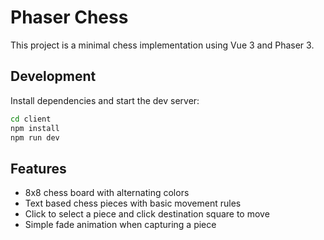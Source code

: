 # Phaser Chess

This project is a minimal chess implementation using Vue 3 and Phaser 3.

## Development

Install dependencies and start the dev server:

```bash
cd client
npm install
npm run dev
```

## Features

- 8x8 chess board with alternating colors
- Text based chess pieces with basic movement rules
- Click to select a piece and click destination square to move
- Simple fade animation when capturing a piece
